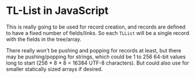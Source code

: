 
# TL-List in JavaScript

This is really going to be used for record creation, and records are defined to have a fixed number of fields/links. So each `TLList` will be a single record with the fields in the tree/array.

There really won't be pushing and popping for records at least, but there may be pushing/popping for strings, which could be 1 to 256 64-bit values long to start (256 * 8 * 8 = 16384 UTF-8 characters). But could also use for smaller statically sized arrays if desired.
